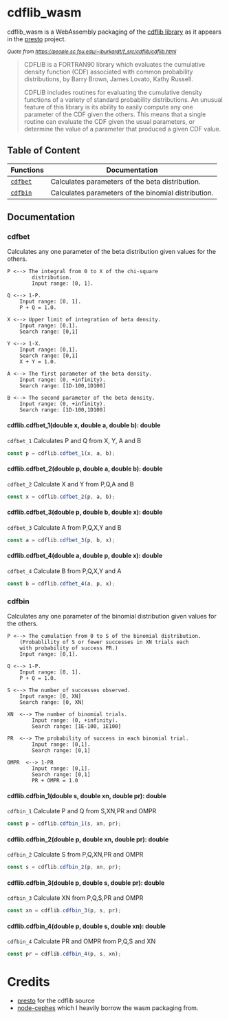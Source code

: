 # cdflib_wasm

cdflib_wasm is a WebAssembly packaging of the [cdflib library](https://people.sc.fsu.edu/~jburkardt/f_src/cdflib/cdflib.html)
as it appears in the [presto](https://github.com/scottransom/presto/blob/master/src/dcdflib.c) project.

_<sub>Quote from https://people.sc.fsu.edu/~jburkardt/f_src/cdflib/cdflib.html</sub>_

> CDFLIB is a FORTRAN90 library which evaluates the cumulative density function (CDF) associated with common probability distributions, by Barry Brown, James Lovato, Kathy Russell.
>
> CDFLIB includes routines for evaluating the cumulative density functions of a variety of standard probability distributions. An unusual feature of this library is its ability to easily compute any one parameter of the CDF given the others. This means that a single routine can evaluate the CDF given the usual parameters, or determine the value of a parameter that produced a given CDF value.

## Table of Content

| Functions           | Documentation                                       |
| ------------------- | --------------------------------------------------- |
| [`cdfbet`](#cdfbet) | Calculates parameters of the beta distribution.     |
| [`cdfbin`](#cdfbin) | Calculates parameters of the binomial distribution. |

## Documentation

### cdfbet

Calculates any one parameter of the beta distribution given values for the others.

    P <--> The integral from 0 to X of the chi-square
            distribution.
            Input range: [0, 1].

    Q <--> 1-P.
        Input range: [0, 1].
        P + Q = 1.0.

    X <--> Upper limit of integration of beta density.
        Input range: [0,1].
        Search range: [0,1]

    Y <--> 1-X.
        Input range: [0,1].
        Search range: [0,1]
        X + Y = 1.0.

    A <--> The first parameter of the beta density.
        Input range: (0, +infinity).
        Search range: [1D-100,1D100]

    B <--> The second parameter of the beta density.
        Input range: (0, +infinity).
        Search range: [1D-100,1D100]

#### cdflib.cdfbet_1(double x, double a, double b): double

`cdfbet_1` Calculates P and Q from X, Y, A and B

```js
const p = cdflib.cdfbet_1(x, a, b);
```

#### cdflib.cdfbet_2(double p, double a, double b): double

`cdfbet_2` Calculate X and Y from P,Q,A and B

```js
const x = cdflib.cdfbet_2(p, a, b);
```

#### cdflib.cdfbet_3(double p, double b, double x): double

`cdfbet_3` Calculate A from P,Q,X,Y and B

```js
const a = cdflib.cdfbet_3(p, b, x);
```

#### cdflib.cdfbet_4(double a, double p, double x): double

`cdfbet_4` Calculate B from P,Q,X,Y and A

```js
const b = cdflib.cdfbet_4(a, p, x);
```

### cdfbin

Calculates any one parameter of the binomial distribution given values for the others.

    P <--> The cumulation from 0 to S of the binomial distribution.
        (Probablility of S or fewer successes in XN trials each
        with probability of success PR.)
        Input range: [0,1].

    Q <--> 1-P.
        Input range: [0, 1].
        P + Q = 1.0.

    S <--> The number of successes observed.
        Input range: [0, XN]
        Search range: [0, XN]

    XN  <--> The number of binomial trials.
            Input range: (0, +infinity).
            Search range: [1E-100, 1E100]

    PR  <--> The probability of success in each binomial trial.
            Input range: [0,1].
            Search range: [0,1]

    OMPR  <--> 1-PR
            Input range: [0,1].
            Search range: [0,1]
            PR + OMPR = 1.0

#### cdflib.cdfbin_1(double s, double xn, double pr): double

`cdfbin_1` Calculate P and Q from S,XN,PR and OMPR

```js
const p = cdflib.cdfbin_1(s, xn, pr);
```

#### cdflib.cdfbin_2(double p, double xn, double pr): double

`cdfbin_2` Calculate S from P,Q,XN,PR and OMPR

```js
const s = cdflib.cdfbin_2(p, xn, pr);
```

#### cdflib.cdfbin_3(double p, double s, double pr): double

`cdfbin_3` Calculate XN from P,Q,S,PR and OMPR

```js
const xn = cdflib.cdfbin_3(p, s, pr);
```

#### cdflib.cdfbin_4(double p, double s, double xn): double

`cdfbin_4` Calculate PR and OMPR from P,Q,S and XN

```js
const pr = cdflib.cdfbin_4(p, s, xn);
```

# Credits

- [presto](https://github.com/scottransom/presto) for the cdflib source
- [node-cephes](https://github.com/nearform/node-cephes) which I heavily borrow the wasm packaging from.
